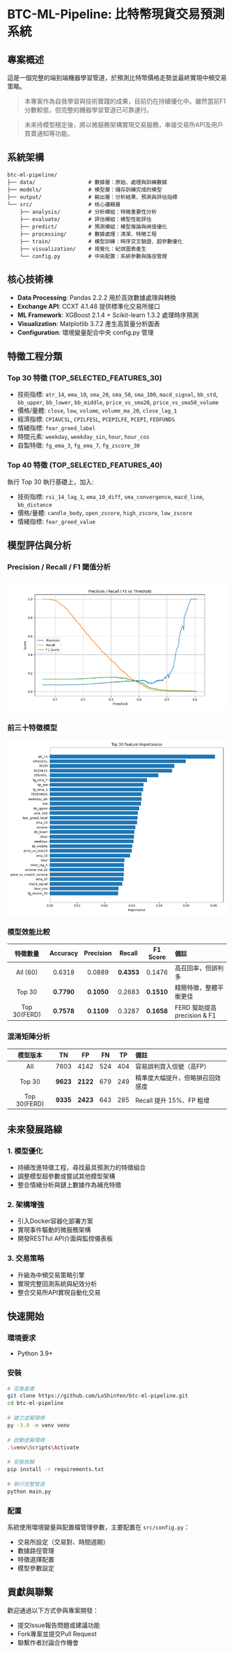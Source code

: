 # BTC-ML-Pipeline: 比特幣現貨交易預測系統

## 專案概述

這是一個完整的端到端機器學習管道，於預測比特幣價格走勢並最終實現中頻交易策略。

> 本專案作為自我學習與技術實踐的成果，目前仍在持續優化中。雖然當前F1分數較低，但完整的機器學習管道已可靠運行。

> 未來待模型穩定後，將以微服務架構實現交易服務，串接交易所API及用戶買賣通知等功能。

## 系統架構

```
btc-ml-pipeline/
├── data/                 # 數據層：原始、處理與訓練數據
├── models/               # 模型層：儲存訓練完成的模型
├── output/               # 輸出層：分析結果、預測與評估指標
└── src/                  # 核心邏輯層
    ├── analysis/         # 分析模組：特徵重要性分析
    ├── evaluate/         # 評估模組：模型性能評估
    ├── predict/          # 預測模組：模型推論與闸值優化
    ├── processing/       # 數據處理：清潔、特徵工程
    ├── train/            # 模型訓練：時序交叉驗證、超參數優化
    ├── visualization/    # 視覺化：紀效圖表產生
    └── config.py         # 中央配置：系統參數與路徑管理
```

## 核心技術棟

* **Data Processing**: Pandas 2.2.2 用於高效數據處理與轉換
* **Exchange API**: CCXT 4.1.48 提供標準化交易所接口
* **ML Framework**: XGBoost 2.1.4 + Scikit-learn 1.3.2 處理時序預測
* **Visualization**: Matplotlib 3.7.2 產生高質量分析圖表
* **Configuration**: 環境變量配合中央 config.py 管理

## 特徵工程分類

### Top 30 特徵 (TOP\_SELECTED\_FEATURES\_30)

* 技術指標: `atr_14`, `ema_10`, `sma_20`, `sma_50`, `sma_100`, `macd_signal`, `bb_std`, `bb_upper`, `bb_lower`, `bb_middle`, `price_vs_sma20`, `price_vs_sma50_volume`
* 價格/量體: `close`, `low`, `volume`, `volume_ma_20`, `close_lag_1`
* 經濟指標: `CPIAUCSL`, `CPILFESL`, `PCEPILFE`, `PCEPI`, `FEDFUNDS`
* 情緒指標: `fear_greed_label`
* 時間元素: `weekday`, `weekday_sin`, `hour`, `hour_cos`
* 自製特徵: `fg_ema_3`, `fg_ema_7`, `fg_zscore_30`

### Top 40 特徵 (TOP\_SELECTED\_FEATURES\_40)

執行 Top 30 執行基礎上，加入:

* 技術指標: `rsi_14_lag_1`, `ema_10_diff`, `sma_convergence`, `macd_line`, `bb_distance`
* 價格/量體: `candle_body`, `open_zscore`, `high_zscore`, `low_zscore`
* 情緒指標: `fear_greed_value`

## 模型評估與分析
### Precision / Recall / F1 閾值分析
![Precision / Recall / F1 閾值分析](./Document/FERD/top_30_precision_recall_threshold.png)

### 前三十特徵模型
![前三十特徵分析](./Document/FERD/top_30_feature_importance.png)


### 模型效能比較

|     特徵數量     |  Accuracy  |  Precision |   Recall   |  F1 Score  | 備註                       |
| :----------: | :--------: | :--------: | :--------: | :--------: | :----------------------- |
|   All (60)   |   0.6318   |   0.0889   | **0.4353** |   0.1476   | 高召回率，但誤判多                |
|    Top 30    | **0.7790** | **0.1050** |   0.2683   | **0.1510** | 精簡特徵，整體平衡更佳              |
| Top 30(FERD) | **0.7578** | **0.1109** |   0.3287   | **0.1658** | FERD 幫助提高 precision & F1 |

### 混淆矩陣分析

|     模型版本     |    TN    |    FP    |  FN |  TP | 備註                  |
| :----------: | :------: | :------: | :-: | :-: | :------------------ |
|      All     |   7603   |   4142   | 524 | 404 | 容易誤判買入信號（高FP）       |
|    Top 30    | **9623** | **2122** | 679 | 249 | 精準度大幅提升，但略損召回效感度    |
| Top 30(FERD) | **9335** | **2423** | 643 | 285 | Recall 提升 15%、FP 粗增 |

## 未來發展路線

### 1. 模型優化

* 持續改進特徵工程，尋找最具預測力的特徵組合
* 調整模型超參數或嘗試其他模型架構
* 整合情緒分析與鏈上數據作為補充特徵

### 2. 架構增強

* 引入Docker容器化部署方案
* 實現事件驅動的微服務架構
* 開發RESTful API介面與監控儀表板

### 3. 交易策略

* 升級為中頻交易策略引擎
* 實現完整回測系統與紀效分析
* 整合交易所API實現自動化交易

## 快速開始

### 環境要求

* Python 3.9+

### 安裝

```bash
# 克魯倉庫
git clone https://github.com/LoShinYen/btc-ml-pipeline.git
cd btc-ml-pipeline

# 建立虛擬環境
py -3.9 -m venv venv

# 啟動虛擬環境
.\venv\Scripts\Activate

# 安裝依賴
pip install -r requirements.txt

# 執行完整管道
python main.py
```

### 配置

系統使用環境變量與配置檔管理參數，主要配置在 `src/config.py`：

* 交易所設定（交易對、時間週期）
* 數據路徑管理
* 特徵選擇配置
* 模型參數設定

## 貢獻與聯繫

歡迎通過以下方式參與專案開發：

* 提交Issue報告問題或建議功能
* Fork專案並提交Pull Request
* 聯繫作者討論合作機會
